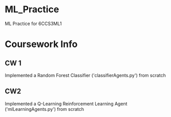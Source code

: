 # ML_Practice
ML Practice for 6CCS3ML1


# Coursework Info
## CW 1
Implemented a Random Forest Classifier ('classifierAgents.py') from scratch

## CW2
Implemented a Q-Learning Reinforcement Learning Agent ('mlLearningAgents.py') from scratch
